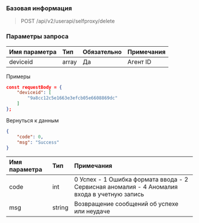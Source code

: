 ### Базовая информация

> POST /api/v2/userapi/selfproxy/delete

### Параметры запроса

| Имя параметра | Тип | Обязательно | Примечания |
| :-------- | :----- | :--- | :--------------------------------------------------------------------------------------------------------------------------------------------------------------------- |
| deviceid      | array | Да | Агент ID |


Примеры

```json
const requestBody = {
    "deviceid": [
        "9a8cc12c5e1663e3efcb05e6608869dc"
    ]
};
```

Вернуться к данным

```json
{
    "code": 0,
    "msg": "Success"
}
```

| Имя параметра | Тип    | Примечания                                                   |
| :------------ | :----- | :----------------------------------------------------------- |
| code          | int    | 0 Успех - 1 Ошибка формата ввода - 2 Сервисная аномалия - 4 Аномалия входа в учетную запись |
| msg           | string | Возвращение сообщений об успехе или неудаче                  |

